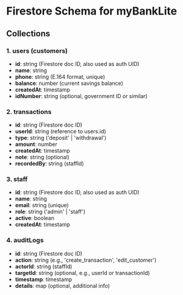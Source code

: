 # Firestore Schema for myBankLite

## Collections

### 1. users (customers)
- **id**: string (Firestore doc ID, also used as auth UID)
- **name**: string
- **phone**: string (E.164 format, unique)
- **balance**: number (current savings balance)
- **createdAt**: timestamp
- **idNumber**: string (optional, government ID or similar)

### 2. transactions
- **id**: string (Firestore doc ID)
- **userId**: string (reference to users.id)
- **type**: string ('deposit' | 'withdrawal')
- **amount**: number
- **createdAt**: timestamp
- **note**: string (optional)
- **recordedBy**: string (staffId)

### 3. staff
- **id**: string (Firestore doc ID, also used as auth UID)
- **name**: string
- **email**: string (unique)
- **role**: string ('admin' | 'staff')
- **active**: boolean
- **createdAt**: timestamp

### 4. auditLogs
- **id**: string (Firestore doc ID)
- **action**: string (e.g., 'create_transaction', 'edit_customer')
- **actorId**: string (staffId)
- **targetId**: string (optional, e.g., userId or transactionId)
- **timestamp**: timestamp
- **details**: map (optional, additional info) 